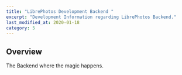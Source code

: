 ```yaml
---
title: "LibrePhotos Development Backend "
excerpt: "Development Information regarding LibrePhotos Backend."
last_modified_at: 2020-01-18
category: 5
---
```


## Overview

The Backend where the magic happens.  